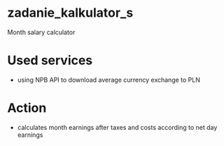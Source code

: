 # zadanie_kalkulator_s
Month salary calculator 

# Used services
- using NPB API to download average currency exchange to PLN

# Action
- calculates month earnings after taxes and costs according to net day earnings
